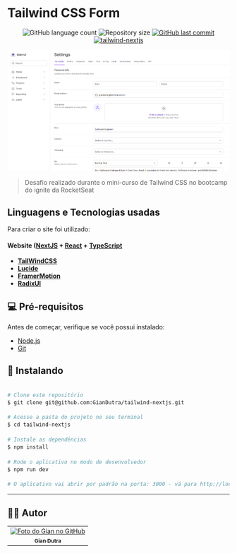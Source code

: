 # Tailwind CSS Form

<p align="center">
  <img alt="GitHub language count" src="https://img.shields.io/github/languages/count/GianDutra/tailwind-nextjs?color=%2304D361">

  <img alt="Repository size" src="https://img.shields.io/github/repo-size/GianDutra/tailwind-nextjs">

   <a href="https://github.com/GianDutra/tailwind-nextjs/commits/main">
    <img alt="GitHub last commit" src="https://img.shields.io/github/last-commit/GianDutra/tailwind-nextjs">
  </a>
  
 <a href="https://tailwind-nextjs-sable.vercel.app/">
    <img alt="tailwind-nextjs" src="https://img.shields.io/badge/tailwind-nextjs-%237159c1?style=flat&logo=ghost">
  </a>
  
</p>
<img src="./.github/1.png" alt="tailwind-nextjs" title="tailwind-nextjs">

> Desafio realizado durante o mini-curso de Tailwind CSS no bootcamp do ignite da RocketSeat

## Linguagens e Tecnologias usadas

Para criar o site foi utilizado:

#### **Website**   ([NextJS](https://nextjs.org/)  +  [React](https://reactjs.org/)  +  [TypeScript](https://www.typescriptlang.org/)
- **[TailWindCSS](https://tailwindcss.com/)**
- **[Lucide](https://lucide.dev/)**
- **[FramerMotion](https://www.framer.com/motion/)**
- **[RadixUI](https://www.radix-ui.com/)**

## 💻 Pré-requisitos

Antes de começar, verifique se você possui instalado:

* [Node.js](https://nodejs.org/en/)
* [Git](https://git-scm.com)

## 🚀 Instalando <tailwind-nextjs>

 
```bash

# Clone este repositório
$ git clone git@github.com:GianDutra/tailwind-nextjs.git

# Acesse a pasta do projeto no seu terminal
$ cd tailwind-nextjs

# Instale as dependências
$ npm install

# Rode o aplicativo no modo de desenvolvedor
$ npm run dev

# O aplicativo vai abrir por padrão na porta: 3000 - vá para http://localhost:3000/

```

---


## 👨‍💼 Autor

<table>
  <tr>
    <td align="center">
      <a href="#">
        <img src="https://github.com/GianDutra.png" width="100px;" alt="Foto do Gian no GitHub"/><br>
        <sub>
          <b>Gian Dutra</b>
        </sub>
      </a>
    </td>
  </tr>
</table>
